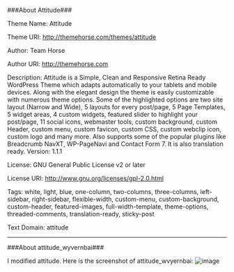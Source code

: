###About Attitude###

Theme Name: Attitude

Theme URI: http://themehorse.com/themes/attitude

Author: Team Horse

Author URI: http://themehorse.com

Description: Attitude is a Simple, Clean and Responsive Retina Ready WordPress Theme which adapts automatically to your tablets and mobile devices. Along with the elegant design the theme is easily customizable with numerous theme options. Some of the highlighted options are two site layout (Narrow and Wide), 5 layouts for every post/page, 5 Page Templates, 5 widget areas, 4 custom widgets, featured slider to highlight your post/page, 11 social icons, webmaster tools, custom background, custom Header, custom menu, custom favicon, custom CSS, custom webclip icon, custom logo and many more. Also supports some of the popular plugins like Breadcrumb NavXT, WP-PageNavi and Contact Form 7. It is also translation ready.
Version: 1.1.1

License: GNU General Public License v2 or later

License URI: http://www.gnu.org/licenses/gpl-2.0.html

Tags: white, light, blue, one-column, two-columns, three-columns, left-sidebar, right-sidebar, flexible-width, custom-menu, custom-background, custom-header, featured-images, full-width-template, theme-options, threaded-comments, translation-ready, sticky-post

Text Domain: attitude

------

###About attitude_wyvernbai###

I modified attitude. Here is the screenshot of attitude_wvyernbai:
![image](http://www.asiteof.me/upload/img/attitude.png)
